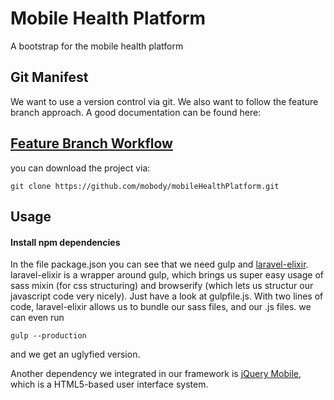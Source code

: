 # Mobile Health Platform

A bootstrap for the mobile health platform

## Git Manifest

We want to use a version control via git. We also want to follow the feature branch approach. A good documentation can be found here:

## [Feature Branch Workflow][git-feature-branch]

you can download the project via:

	git clone https://github.com/mobody/mobileHealthPlatform.git


## Usage

#### Install npm dependencies

In the file package.json you can see that we need gulp and [laravel-elixir][laravel-elixir]. laravel-elixir is a wrapper around gulp, which brings us super easy usage of sass mixin (for css structuring) and browserify (which lets us structur our javascript code very nicely). Just have a look at gulpfile.js. 
With two lines of code, laravel-elixir allows us to bundle our sass files, and our .js files. we can even run 

	gulp --production

and we get an uglyfied version.

Another dependency we integrated in our framework is [jQuery Mobile][jquery-mobile], which is a HTML5-based user interface system.

[package-json]: https://github.com/phonegap/phonegap-template-hello-world/blob/master/config.xml
[git-feature-branch]: https://www.atlassian.com/git/tutorials/comparing-workflows/feature-branch-workflow
[laravel-elixir]: https://github.com/laravel/elixir
[jquery-mobile]: http://jquerymobile.com/